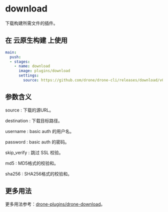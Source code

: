 # download

下载构建所需文件的插件。

## 在 云原生构建 上使用

```yml
main:
  push:
  - stages:
    - name: download  
      image: plugins/download
      settings:
        source: https://github.com/drone/drone-cli/releases/download/v0.8.5/drone_linux_amd64.tar.gz
```

## 参数含义

source
: 下载的源URL。

destination
: 下载目标路径。

username
: basic auth 的用户名。

password
: basic auth 的密码。

skip_verify
: 跳过 SSL 校验。

md5
: MD5格式的校验和。

sha256
: SHA256格式的校验和。

## 更多用法

更多用法参考：[drone-plugins/drone-download](https://github.com/drone-plugins/drone-download)。
